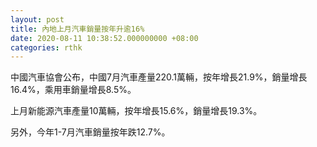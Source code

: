 ```yaml
---
layout: post
title: 內地上月汽車銷量按年升逾16%
date: 2020-08-11 10:38:52.000000000 +08:00
categories: rthk
---
```


中國汽車協會公布，中國7月汽車產量220.1萬輛，按年增長21.9%，銷量增長16.4%，乘用車銷量增長8.5%。

上月新能源汽車產量10萬輛，按年增長15.6%，銷量增長19.3%。

另外，今年1-7月汽車銷量按年跌12.7%。
